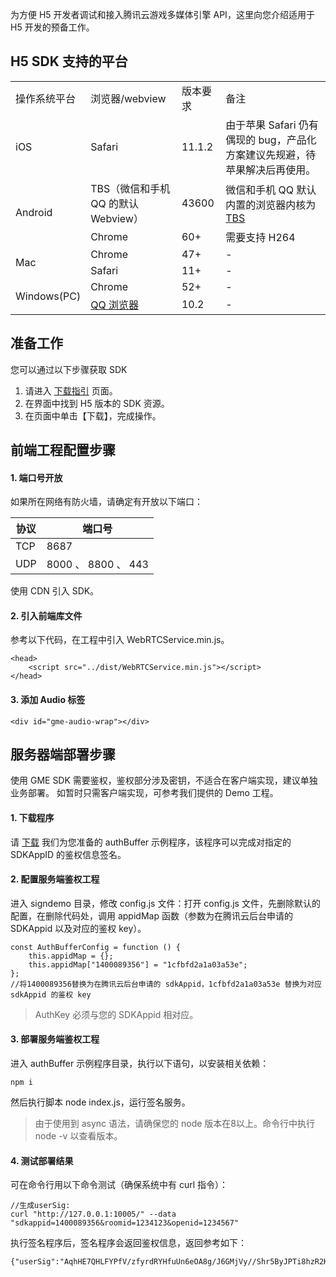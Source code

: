 为方便 H5 开发者调试和接入腾讯云游戏多媒体引擎 API，这里向您介绍适用于 H5 开发的预备工作。

##  H5 SDK 支持的平台
<table>
   <tr>
      <td>操作系统平台</td>
      <td>浏览器/webview</td>
      <td>版本要求</td>
      <td>备注</td>
   </tr>
   <tr>
      <td>iOS</td>
      <td>Safari</td>
      <td>11.1.2</td>
      <td>由于苹果 Safari 仍有偶现的 bug，产品化方案建议先规避，待苹果解决后再使用。</td>
   </tr>
   <tr>
      <td rowspan="2">Android</td>
      <td>TBS（微信和手机 QQ 的默认 Webview）</td>
      <td>43600</td>
      <td>微信和手机 QQ 默认内置的浏览器内核为 <a href="https://x5.tencent.com/">TBS</a></td>
   </tr>
   <tr>
      <td>Chrome</td>
      <td>60+</td>
      <td>需要支持 H264</td>
   </tr>
   <tr>
      <td rowspan="2">Mac</td>
      <td>Chrome</td>
      <td>47+</td>
      <td>-</td>
   </tr>
   <tr>
      <td>Safari</td>
      <td>11+</td>
      <td>-</td>
   </tr>
   <tr>
      <td rowspan="2">Windows(PC)</td>
      <td>Chrome</td>
      <td>52+</td>
      <td>-</td>
   </tr>
   <tr>
      <td><a href="https://browser.qq.com/">QQ 浏览器</a></td>
      <td>10.2</td>
      <td>-</td>
   </tr>
</table>

## 准备工作
您可以通过以下步骤获取 SDK
1. 请进入 [下载指引](https://intl.cloud.tencent.com/document/product/607/18521) 页面。
2. 在界面中找到 H5 版本的 SDK 资源。
3. 在页面中单击【下载】，完成操作。


## 前端工程配置步骤
#### 1. 端口号开放
如果所在网络有防火墙，请确定有开放以下端口：

| 协议 | 端口号            |
| ---- | ----------------- |
| TCP  | 8687              |
| UDP  | 8000 、 8800 、 443 |

使用 CDN 引入 SDK。

#### 2. 引入前端库文件
参考以下代码，在工程中引入 WebRTCService.min.js。 
```
<head>
    <script src="../dist/WebRTCService.min.js"></script>
</head>
```

#### 3. 添加 Audio 标签
```
<div id="gme-audio-wrap"></div>
```

## 服务器端部署步骤
使用 GME SDK 需要鉴权，鉴权部分涉及密钥，不适合在客户端实现，建议单独业务部署。
如暂时只需客户端实现，可参考我们提供的 Demo 工程。

#### 1. 下载程序
请 [下载](https://main.qcloudimg.com/raw/b1d8e4d8e7321fd67250069d07bf2016.zip) 我们为您准备的 authBuffer 示例程序，该程序可以完成对指定的 SDKAppID 的鉴权信息签名。

#### 2. 配置服务端鉴权工程
进入 signdemo 目录，修改 config.js 文件：打开 config.js 文件，先删除默认的配置，在删除代码处，调用 appidMap 函数（参数为在腾讯云后台申请的 SDKAppid 以及对应的鉴权 key）。

```
const AuthBufferConfig = function () {
    this.appidMap = {};
    this.appidMap["1400089356"] = "1cfbfd2a1a03a53e";
};
//将1400089356替换为在腾讯云后台申请的 sdkAppid，1cfbfd2a1a03a53e 替换为对应 sdkAppid 的鉴权 key
```

>AuthKey 必须与您的 SDKAppid 相对应。

#### 3. 部署服务端鉴权工程
进入 authBuffer 示例程序目录，执行以下语句，以安装相关依赖：

```
npm i
```

然后执行脚本 node index.js，运行签名服务。

>由于使用到 async 语法，请确保您的 node 版本在8以上。命令行中执行 node -v 以查看版本。


#### 4. 测试部署结果
可在命令行用以下命令测试（确保系统中有 curl 指令）：
```
//生成userSig:
curl "http://127.0.0.1:10005/" --data "sdkappid=1400089356&roomid=1234123&openid=1234567"
```

执行签名程序后，签名程序会返回鉴权信息，返回参考如下：
```
{"userSig":"AqhHE7QHLFYPfV/zfyrdRYHfuUn6eOA8g/J6GMjVy//Shr5ByJPTi8hzR2KyXMvn","errorCode":0}
```
